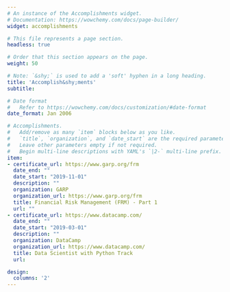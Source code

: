 ```yaml
---
# An instance of the Accomplishments widget.
# Documentation: https://wowchemy.com/docs/page-builder/
widget: accomplishments

# This file represents a page section.
headless: true

# Order that this section appears on the page.
weight: 50

# Note: `&shy;` is used to add a 'soft' hyphen in a long heading.
title: 'Accomplish&shy;ments'
subtitle:

# Date format
#   Refer to https://wowchemy.com/docs/customization/#date-format
date_format: Jan 2006

# Accomplishments.
#   Add/remove as many `item` blocks below as you like.
#   `title`, `organization`, and `date_start` are the required parameters.
#   Leave other parameters empty if not required.
#   Begin multi-line descriptions with YAML's `|2-` multi-line prefix.
item:
- certificate_url: https://www.garp.org/frm
  date_end: ""
  date_start: "2019-11-01"
  description: ""
  organization: GARP
  organization_url: https://www.garp.org/frm
  title: Financial Risk Management (FRM) - Part 1
  url: ""
- certificate_url: https://www.datacamp.com/
  date_end: ""
  date_start: "2019-03-01"
  description: ""
  organization: DataCamp
  organization_url: https://www.datacamp.com/
  title: Data Scientist with Python Track
  url:

design:
  columns: '2' 
---
```

